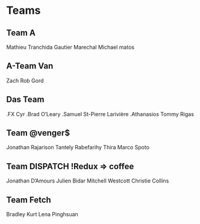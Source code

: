 # Teams

## Team A

Mathieu Tranchida
Gautier Marechal
Michael matos

## A-Team Van

Zach
Rob
Gord

## Das Team

.FX Cyr
.Brad O’Leary
.Samuel St-Pierre Larivière
.Athanasios Tommy Rigas

## Team @venger\$

Jonathan Rajarison
Tantely Rabefarihy
Thira
Marco Spoto

## Team DISPATCH !Redux => coffee

Jonathan D’Amours
Julien Bidar
Mitchell Westcott
Christie Collins

## Team Fetch

Bradley
Kurt
Lena
Pinghsuan
